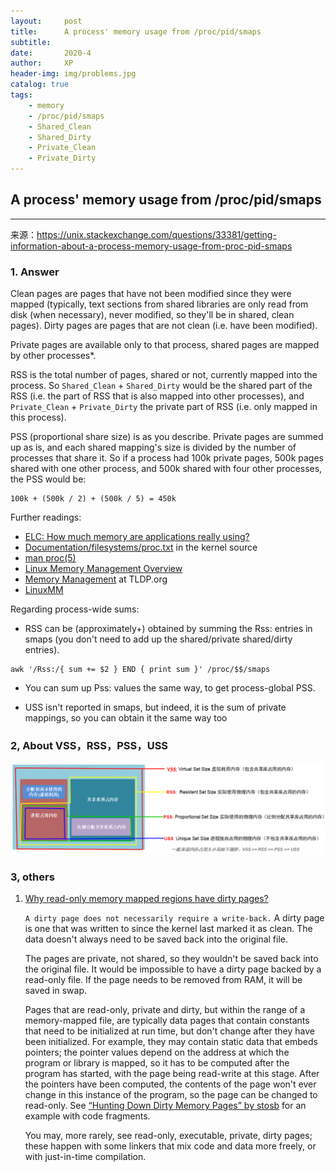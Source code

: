 ```yaml
---
layout:     post
title:      A process' memory usage from /proc/pid/smaps
subtitle:   
date:       2020-4
author:     XP
header-img: img/problems.jpg
catalog: true
tags:
    - memory
    - /proc/pid/smaps
    - Shared_Clean
    - Shared_Dirty
    - Private_Clean
    - Private_Dirty
---
```


## A process' memory usage from /proc/pid/smaps ##
----

来源：https://unix.stackexchange.com/questions/33381/getting-information-about-a-process-memory-usage-from-proc-pid-smaps


### 1. Answer ###

Clean pages are pages that have not been modified since they were mapped (typically, text sections from shared libraries are only read from disk (when necessary), never modified, so they'll be in shared, clean pages).
Dirty pages are pages that are not clean (i.e. have been modified).

Private pages are available only to that process, shared pages are mapped by other processes*.

RSS is the total number of pages, shared or not, currently mapped into the process. So `Shared_Clean` + `Shared_Dirty` would be the shared part of the RSS (i.e. the part of RSS that is also mapped into other processes), and `Private_Clean` + `Private_Dirty` the private part of RSS (i.e. only mapped in this process).

PSS (proportional share size) is as you describe. Private pages are summed up as is, and each shared mapping's size is divided by the number of processes that share it.
So if a process had 100k private pages, 500k pages shared with one other process, and 500k shared with four other processes, the PSS would be:

```
100k + (500k / 2) + (500k / 5) = 450k
```


Further readings:

- [ELC: How much memory are applications really using?](https://lwn.net/Articles/230975/)
- [Documentation/filesystems/proc.txt](https://www.kernel.org/doc/Documentation/filesystems/proc.txt) in the kernel source
- [man proc(5)](http://man7.org/linux/man-pages/man5/proc.5.html)
- [Linux Memory Management Overview](http://tldp.org/LDP/khg/HyperNews/get/memory/linuxmm.html)
- [Memory Management](http://tldp.org/LDP/tlk/mm/memory.html) at TLDP.org
- [LinuxMM](https://linux-mm.org/)
  
Regarding process-wide sums:

- RSS can be (approximately+) obtained by summing the Rss: entries in smaps (you don't need to add up the shared/private shared/dirty entries).

```
awk '/Rss:/{ sum += $2 } END { print sum }' /proc/$$/smaps
```

- You can sum up Pss: values the same way, to get process-global PSS.

- USS isn't reported in smaps, but indeed, it is the sum of private mappings, so you can obtain it the same way too


### 2, About VSS，RSS，PSS，USS ###

![VSS/RSS/PSS/USS](../img/VSS_PSS_RSS_USS.png)


### 3, others ###
1. [Why read-only memory mapped regions have dirty pages?](https://unix.stackexchange.com/questions/402169/why-read-only-memory-mapped-regions-have-dirty-pages/402173)

    `A dirty page does not necessarily require a write-back.` A dirty page is one that was written to since the kernel last marked it as clean. The data doesn't always need to be saved back into the original file.

    The pages are private, not shared, so they wouldn't be saved back into the original file. It would be impossible to have a dirty page backed by a read-only file. If the page needs to be removed from RAM, it will be saved in swap.

    Pages that are read-only, private and dirty, but within the range of a memory-mapped file, are typically data pages that contain constants that need to be initialized at run time, but don't change after they have been initialized. For example, they may contain static data that embeds pointers; the pointer values depend on the address at which the program or library is mapped, so it has to be computed after the program has started, with the page being read-write at this stage. After the pointers have been computed, the contents of the page won't ever change in this instance of the program, so the page can be changed to read-only. See [“Hunting Down Dirty Memory Pages” by stosb](https://stosb.com/blog/hunting-down-dirty-memory-pages/) for an example with code fragments.

    You may, more rarely, see read-only, executable, private, dirty pages; these happen with some linkers that mix code and data more freely, or with just-in-time compilation.
